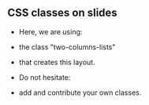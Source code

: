 <!-- .slide: class="two-columns-lists" -->
## CSS classes on slides

* Here, we are using:
 * the class "two-columns-lists"
 * that creates this layout.

* Do not hesitate:
 * add and contribute your own classes.
